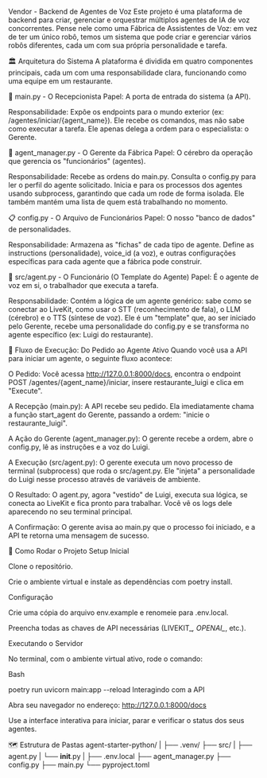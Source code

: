 Vendor - Backend de Agentes de Voz
Este projeto é uma plataforma de backend para criar, gerenciar e orquestrar múltiplos agentes de IA de voz concorrentes. Pense nele como uma Fábrica de Assistentes de Voz: em vez de ter um único robô, temos um sistema que pode criar e gerenciar vários robôs diferentes, cada um com sua própria personalidade e tarefa.

🏛️ Arquitetura do Sistema
A plataforma é dividida em quatro componentes principais, cada um com uma responsabilidade clara, funcionando como uma equipe em um restaurante.

📂 main.py - O Recepcionista
Papel: A porta de entrada do sistema (a API).

Responsabilidade: Expõe os endpoints para o mundo exterior (ex: /agentes/iniciar/{agent_name}). Ele recebe os comandos, mas não sabe como executar a tarefa. Ele apenas delega a ordem para o especialista: o Gerente.

👔 agent_manager.py - O Gerente da Fábrica
Papel: O cérebro da operação que gerencia os "funcionários" (agentes).

Responsabilidade: Recebe as ordens do main.py. Consulta o config.py para ler o perfil do agente solicitado. Inicia e para os processos dos agentes usando subprocess, garantindo que cada um rode de forma isolada. Ele também mantém uma lista de quem está trabalhando no momento.

📋 config.py - O Arquivo de Funcionários
Papel: O nosso "banco de dados" de personalidades.

Responsabilidade: Armazena as "fichas" de cada tipo de agente. Define as instructions (personalidade), voice_id (a voz), e outras configurações específicas para cada agente que a fábrica pode construir.

🤖 src/agent.py - O Funcionário (O Template do Agente)
Papel: É o agente de voz em si, o trabalhador que executa a tarefa.

Responsabilidade: Contém a lógica de um agente genérico: sabe como se conectar ao LiveKit, como usar o STT (reconhecimento de fala), o LLM (cérebro) e o TTS (síntese de voz). Ele é um "template" que, ao ser iniciado pelo Gerente, recebe uma personalidade do config.py e se transforma no agente específico (ex: Luigi do restaurante).

🌊 Fluxo de Execução: Do Pedido ao Agente Ativo
Quando você usa a API para iniciar um agente, o seguinte fluxo acontece:

O Pedido: Você acessa http://127.0.0.1:8000/docs, encontra o endpoint POST /agentes/{agent_name}/iniciar, insere restaurante_luigi e clica em "Execute".

A Recepção (main.py): A API recebe seu pedido. Ela imediatamente chama a função start_agent do Gerente, passando a ordem: "inicie o restaurante_luigi".

A Ação do Gerente (agent_manager.py): O gerente recebe a ordem, abre o config.py, lê as instruções e a voz do Luigi.

A Execução (src/agent.py): O gerente executa um novo processo de terminal (subprocess) que roda o src/agent.py. Ele "injeta" a personalidade do Luigi nesse processo através de variáveis de ambiente.

O Resultado: O agent.py, agora "vestido" de Luigi, executa sua lógica, se conecta ao LiveKit e fica pronto para trabalhar. Você vê os logs dele aparecendo no seu terminal principal.

A Confirmação: O gerente avisa ao main.py que o processo foi iniciado, e a API te retorna uma mensagem de sucesso.

🚀 Como Rodar o Projeto
Setup Inicial

Clone o repositório.

Crie o ambiente virtual e instale as dependências com poetry install.

Configuração

Crie uma cópia do arquivo env.example e renomeie para .env.local.

Preencha todas as chaves de API necessárias (LIVEKIT_*, OPENAI_*, etc.).

Executando o Servidor

No terminal, com o ambiente virtual ativo, rode o comando:

Bash

poetry run uvicorn main:app --reload
Interagindo com a API

Abra seu navegador no endereço: http://127.0.0.1:8000/docs

Use a interface interativa para iniciar, parar e verificar o status dos seus agentes.

🗺️ Estrutura de Pastas
agent-starter-python/
|
├── .venv/
├── src/
|   ├── agent.py
|   └── __init__.py
|
├── .env.local
├── agent_manager.py
├── config.py
├── main.py
└── pyproject.toml